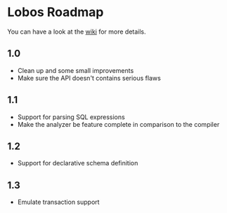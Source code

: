 # Lobos Roadmap

You can have a look at the [wiki] for more details.

## 1.0

 * Clean up and some small improvements
 * Make sure the API doesn't contains serious flaws

## 1.1

 * Support for parsing SQL expressions
 * Make the analyzer be feature complete in comparison to the compiler

## 1.2

 * Support for declarative schema definition

## 1.3

 * Emulate transaction support


[wiki]: https://github.com/budu/lobos/wiki
